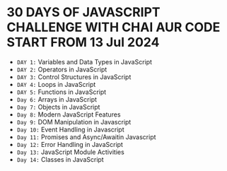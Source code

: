 # 30 DAYS OF JAVASCRIPT CHALLENGE WITH CHAI AUR CODE START FROM 13 Jul 2024

- `DAY 1:` Variables and Data Types in JavaScript
- `DAY 2:` Operators in JavaScript
- `DAY 3:` Control Structures in JavaScript
- `DAY 4:` Loops in JavaScript
- `DAY 5:` Functions in JavaScript
- `Day 6:` Arrays in JavaScript
- `Day 7:` Objects in JavaScript
- `Day 8:` Modern JavaScript Features
- `Day 9:` DOM Manipulation in Javascript
- `Day 10:` Event Handling in Javascript
- `Day 11:` Promises and Async/Awaitin Javascript
- `Day 12:` Error Handling in JavaScript
- `Day 13:` JavaScript Module Activities
- `Day 14:` Classes in JavaScript
